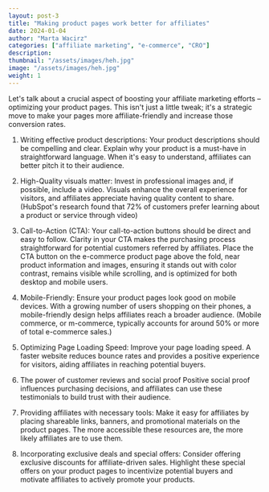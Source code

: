 ```yaml
---
layout: post-3
title: "Making product pages work better for affiliates"
date: 2024-01-04
author: "Marta Wacirz"
categories: ["affiliate marketing", "e-commerce", "CRO"]
description: 
thumbnail: "/assets/images/heh.jpg"
image: "/assets/images/heh.jpg"
weight: 1
---
```

Let's talk about a crucial aspect of boosting your affiliate marketing efforts – optimizing your product pages. This isn't just a little tweak; it's a strategic move to make your pages more affiliate-friendly and increase those conversion rates.


1. Writing effective product descriptions:
Your product descriptions should be compelling and clear. Explain why your product is a must-have in straightforward language. When it's easy to understand, affiliates can better pitch it to their audience.

2. High-Quality visuals matter:
Invest in professional images and, if possible, include a video. Visuals enhance the overall experience for visitors, and affiliates appreciate having quality content to share. (HubSpot's research found that 72% of customers prefer learning about a product or service through video)

3. Call-to-Action (CTA):
Your call-to-action buttons should be direct and easy to follow. Clarity in your CTA makes the purchasing process straightforward for potential customers referred by affiliates. Place the CTA button on the e-commerce product page above the fold, near product information and images, ensuring it stands out with color contrast, remains visible while scrolling, and is optimized for both desktop and mobile users.

4. Mobile-Friendly:
Ensure your product pages look good on mobile devices. With a growing number of users shopping on their phones, a mobile-friendly design helps affiliates reach a broader audience. (Mobile commerce, or m-commerce, typically accounts for around 50% or more of total e-commerce sales.)

5. Optimizing Page Loading Speed:
Improve your page loading speed. A faster website reduces bounce rates and provides a positive experience for visitors, aiding affiliates in reaching potential buyers.

6. The power of customer reviews and social proof
Positive social proof influences purchasing decisions, and affiliates can use these testimonials to build trust with their audience.

7. Providing affiliates with necessary tools:
Make it easy for affiliates by placing shareable links, banners, and promotional materials on the product pages. The more accessible these resources are, the more likely affiliates are to use them.

8. Incorporating exclusive deals and special offers:
Consider offering exclusive discounts for affiliate-driven sales. Highlight these special offers on your product pages to incentivize potential buyers and motivate affiliates to actively promote your products.







